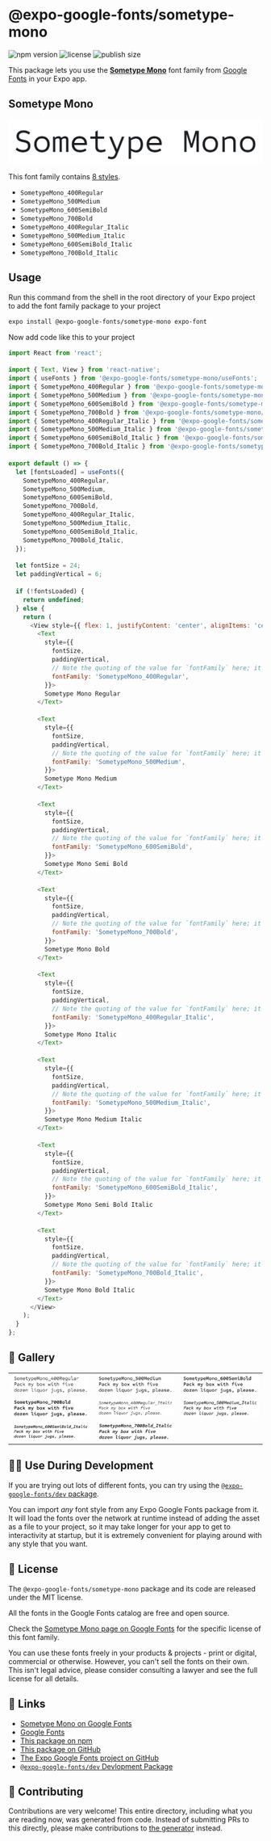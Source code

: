 # @expo-google-fonts/sometype-mono

![npm version](https://flat.badgen.net/npm/v/@expo-google-fonts/sometype-mono)
![license](https://flat.badgen.net/github/license/expo/google-fonts)
![publish size](https://flat.badgen.net/packagephobia/install/@expo-google-fonts/sometype-mono)

This package lets you use the [**Sometype Mono**](https://fonts.google.com/specimen/Sometype+Mono) font family from [Google Fonts](https://fonts.google.com/) in your Expo app.

## Sometype Mono

![Sometype Mono](./font-family.png)

This font family contains [8 styles](#-gallery).

- `SometypeMono_400Regular`
- `SometypeMono_500Medium`
- `SometypeMono_600SemiBold`
- `SometypeMono_700Bold`
- `SometypeMono_400Regular_Italic`
- `SometypeMono_500Medium_Italic`
- `SometypeMono_600SemiBold_Italic`
- `SometypeMono_700Bold_Italic`

## Usage

Run this command from the shell in the root directory of your Expo project to add the font family package to your project
```sh
expo install @expo-google-fonts/sometype-mono expo-font
```

Now add code like this to your project
```js
import React from 'react';

import { Text, View } from 'react-native';
import { useFonts } from '@expo-google-fonts/sometype-mono/useFonts';
import { SometypeMono_400Regular } from '@expo-google-fonts/sometype-mono/400Regular';
import { SometypeMono_500Medium } from '@expo-google-fonts/sometype-mono/500Medium';
import { SometypeMono_600SemiBold } from '@expo-google-fonts/sometype-mono/600SemiBold';
import { SometypeMono_700Bold } from '@expo-google-fonts/sometype-mono/700Bold';
import { SometypeMono_400Regular_Italic } from '@expo-google-fonts/sometype-mono/400Regular_Italic';
import { SometypeMono_500Medium_Italic } from '@expo-google-fonts/sometype-mono/500Medium_Italic';
import { SometypeMono_600SemiBold_Italic } from '@expo-google-fonts/sometype-mono/600SemiBold_Italic';
import { SometypeMono_700Bold_Italic } from '@expo-google-fonts/sometype-mono/700Bold_Italic';

export default () => {
  let [fontsLoaded] = useFonts({
    SometypeMono_400Regular,
    SometypeMono_500Medium,
    SometypeMono_600SemiBold,
    SometypeMono_700Bold,
    SometypeMono_400Regular_Italic,
    SometypeMono_500Medium_Italic,
    SometypeMono_600SemiBold_Italic,
    SometypeMono_700Bold_Italic,
  });

  let fontSize = 24;
  let paddingVertical = 6;

  if (!fontsLoaded) {
    return undefined;
  } else {
    return (
      <View style={{ flex: 1, justifyContent: 'center', alignItems: 'center' }}>
        <Text
          style={{
            fontSize,
            paddingVertical,
            // Note the quoting of the value for `fontFamily` here; it expects a string!
            fontFamily: 'SometypeMono_400Regular',
          }}>
          Sometype Mono Regular
        </Text>

        <Text
          style={{
            fontSize,
            paddingVertical,
            // Note the quoting of the value for `fontFamily` here; it expects a string!
            fontFamily: 'SometypeMono_500Medium',
          }}>
          Sometype Mono Medium
        </Text>

        <Text
          style={{
            fontSize,
            paddingVertical,
            // Note the quoting of the value for `fontFamily` here; it expects a string!
            fontFamily: 'SometypeMono_600SemiBold',
          }}>
          Sometype Mono Semi Bold
        </Text>

        <Text
          style={{
            fontSize,
            paddingVertical,
            // Note the quoting of the value for `fontFamily` here; it expects a string!
            fontFamily: 'SometypeMono_700Bold',
          }}>
          Sometype Mono Bold
        </Text>

        <Text
          style={{
            fontSize,
            paddingVertical,
            // Note the quoting of the value for `fontFamily` here; it expects a string!
            fontFamily: 'SometypeMono_400Regular_Italic',
          }}>
          Sometype Mono Italic
        </Text>

        <Text
          style={{
            fontSize,
            paddingVertical,
            // Note the quoting of the value for `fontFamily` here; it expects a string!
            fontFamily: 'SometypeMono_500Medium_Italic',
          }}>
          Sometype Mono Medium Italic
        </Text>

        <Text
          style={{
            fontSize,
            paddingVertical,
            // Note the quoting of the value for `fontFamily` here; it expects a string!
            fontFamily: 'SometypeMono_600SemiBold_Italic',
          }}>
          Sometype Mono Semi Bold Italic
        </Text>

        <Text
          style={{
            fontSize,
            paddingVertical,
            // Note the quoting of the value for `fontFamily` here; it expects a string!
            fontFamily: 'SometypeMono_700Bold_Italic',
          }}>
          Sometype Mono Bold Italic
        </Text>
      </View>
    );
  }
};

```

## 🔡 Gallery


||||
|-|-|-|
|![SometypeMono_400Regular](.//400Regular/SometypeMono_400Regular.ttf.png)|![SometypeMono_500Medium](.//500Medium/SometypeMono_500Medium.ttf.png)|![SometypeMono_600SemiBold](.//600SemiBold/SometypeMono_600SemiBold.ttf.png)||
|![SometypeMono_700Bold](.//700Bold/SometypeMono_700Bold.ttf.png)|![SometypeMono_400Regular_Italic](.//400Regular_Italic/SometypeMono_400Regular_Italic.ttf.png)|![SometypeMono_500Medium_Italic](.//500Medium_Italic/SometypeMono_500Medium_Italic.ttf.png)||
|![SometypeMono_600SemiBold_Italic](.//600SemiBold_Italic/SometypeMono_600SemiBold_Italic.ttf.png)|![SometypeMono_700Bold_Italic](.//700Bold_Italic/SometypeMono_700Bold_Italic.ttf.png)|||


## 👩‍💻 Use During Development

If you are trying out lots of different fonts, you can try using the [`@expo-google-fonts/dev` package](https://github.com/expo/google-fonts/tree/master/font-packages/dev#readme).

You can import *any* font style from any Expo Google Fonts package from it. It will load the fonts
over the network at runtime instead of adding the asset as a file to your project, so it may take longer
for your app to get to interactivity at startup, but it is extremely convenient
for playing around with any style that you want.

## 📖 License

The `@expo-google-fonts/sometype-mono` package and its code are released under the MIT license.

All the fonts in the Google Fonts catalog are free and open source.

Check the [Sometype Mono page on Google Fonts](https://fonts.google.com/specimen/Sometype+Mono) for the specific license of this font family.

You can use these fonts freely in your products & projects - print or digital, commercial or otherwise. However, you can't sell the fonts on their own. This isn't legal advice, please consider consulting a lawyer and see the full license for all details.

## 🔗 Links

- [Sometype Mono on Google Fonts](https://fonts.google.com/specimen/Sometype+Mono)
- [Google Fonts](https://fonts.google.com/)
- [This package on npm](https://www.npmjs.com/package/@expo-google-fonts/sometype-mono)
- [This package on GitHub](https://github.com/expo/google-fonts/tree/master/font-packages/sometype-mono)
- [The Expo Google Fonts project on GitHub](https://github.com/expo/google-fonts)
- [`@expo-google-fonts/dev` Devlopment Package](https://github.com/expo/google-fonts/tree/master/font-packages/dev)

## 🤝 Contributing

Contributions are very welcome! This entire directory, including what you are reading now, was generated from code. Instead of submitting PRs to this directly, please make contributions to [the generator](https://github.com/expo/google-fonts/tree/master/packages/generator) instead.
